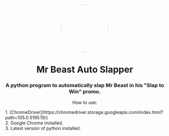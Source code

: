 <div align="center">

<img style="border-radius:50%" height="150px" src="https://raw.githubusercontent.com/Pxzlzz/Mr-Beast-Auto-Slapper/main/assets/mrbeast.png">

<h1>Mr Beast Auto Slapper</h1>

<h3>A python program to automatically slap Mr Beast in his "Slap to Win" promo.</h3>

How to use:
</div>
1. [ChromeDriver](https://chromedriver.storage.googleapis.com/index.html?path=105.0.5195.19/)<br>
2. Google Chrome installed.<br>
3. Latest version of python installed.
